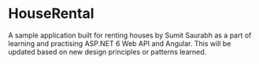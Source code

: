 # HouseRental
A sample application built for renting houses by Sumit Saurabh as a part of learning and practising ASP.NET 6 Web API and Angular. This will be updated based on new design principles or patterns learned.
